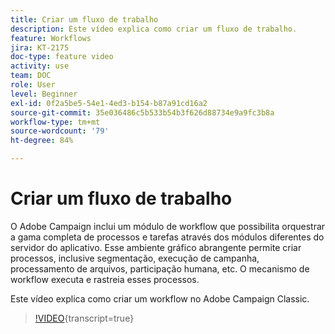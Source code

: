 ```yaml
---
title: Criar um fluxo de trabalho
description: Este vídeo explica como criar um fluxo de trabalho.
feature: Workflows
jira: KT-2175
doc-type: feature video
activity: use
team: DOC
role: User
level: Beginner
exl-id: 0f2a5be5-54e1-4ed3-b154-b87a91cd16a2
source-git-commit: 35e036486c5b533b54b3f626d88734e9a9fc3b8a
workflow-type: tm+mt
source-wordcount: '79'
ht-degree: 84%

---
```


# Criar um fluxo de trabalho

O Adobe Campaign inclui um módulo de workflow que possibilita orquestrar a gama completa de processos e tarefas através dos módulos diferentes do servidor do aplicativo. Esse ambiente gráfico abrangente permite criar processos, inclusive segmentação, execução de campanha, processamento de arquivos, participação humana, etc. O mecanismo de workflow executa e rastreia esses processos.

Este vídeo explica como criar um workflow no Adobe Campaign Classic.

>[!VIDEO](https://video.tv.adobe.com/v/25559?quality=12&learn=on){transcript=true}

